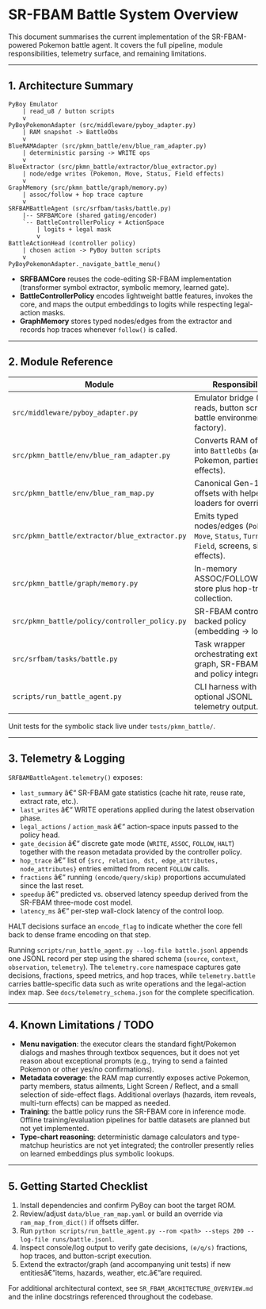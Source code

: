 ﻿# SR-FBAM Battle System Overview

This document summarises the current implementation of the SR-FBAM-powered Pokemon battle agent. It covers the full pipeline, module responsibilities, telemetry surface, and remaining limitations.

---

## 1. Architecture Summary

```
PyBoy Emulator
    | read_u8 / button scripts
    v
PyBoyPokemonAdapter (src/middleware/pyboy_adapter.py)
    | RAM snapshot -> BattleObs
    v
BlueRAMAdapter (src/pkmn_battle/env/blue_ram_adapter.py)
    | deterministic parsing -> WRITE ops
    v
BlueExtractor (src/pkmn_battle/extractor/blue_extractor.py)
    | node/edge writes (Pokemon, Move, Status, Field effects)
    v
GraphMemory (src/pkmn_battle/graph/memory.py)
    | assoc/follow + hop trace capture
    v
SRFBAMBattleAgent (src/srfbam/tasks/battle.py)
    |-- SRFBAMCore (shared gating/encoder)
    `-- BattleControllerPolicy + ActionSpace
        | logits + legal mask
        v
BattleActionHead (controller policy)
    | chosen action -> PyBoy button scripts
    v
PyBoyPokemonAdapter._navigate_battle_menu()
```

- **SRFBAMCore** reuses the code-editing SR-FBAM implementation (transformer symbol extractor, symbolic memory, learned gate).
- **BattleControllerPolicy** encodes lightweight battle features, invokes the core, and maps the output embeddings to logits while respecting legal-action masks.
- **GraphMemory** stores typed nodes/edges from the extractor and records hop traces whenever `follow()` is called.

---

## 2. Module Reference

| Module | Responsibility |
| ------ | -------------- |
| `src/middleware/pyboy_adapter.py` | Emulator bridge (RAM reads, button scripts, battle environment factory). |
| `src/pkmn_battle/env/blue_ram_adapter.py` | Converts RAM offsets into `BattleObs` (active Pokemon, parties, field effects). |
| `src/pkmn_battle/env/blue_ram_map.py` | Canonical Gen-1 RAM offsets with helper loaders for overrides. |
| `src/pkmn_battle/extractor/blue_extractor.py` | Emits typed nodes/edges (`Pokemon`, `Move`, `Status`, `Turn`, `Field`, screens, side-effects). |
| `src/pkmn_battle/graph/memory.py` | In-memory ASSOC/FOLLOW/WRITE store plus hop-trace collection. |
| `src/pkmn_battle/policy/controller_policy.py` | SR-FBAM controller-backed policy (embedding -> logits). |
| `src/srfbam/tasks/battle.py` | Task wrapper orchestrating extractor, graph, SR-FBAM core, and policy integration. |
| `scripts/run_battle_agent.py` | CLI harness with optional JSONL telemetry output. |

Unit tests for the symbolic stack live under `tests/pkmn_battle/`.

---

## 3. Telemetry & Logging

`SRFBAMBattleAgent.telemetry()` exposes:

- `last_summary` â€“ SR-FBAM gate statistics (cache hit rate, reuse rate, extract rate, etc.).
- `last_writes` â€“ WRITE operations applied during the latest observation phase.
- `legal_actions` / `action_mask` â€“ action-space inputs passed to the policy head.
- `gate_decision` â€“ discrete gate mode (`WRITE`, `ASSOC`, `FOLLOW`, `HALT`) together with the reason metadata provided by the controller policy.
- `hop_trace` â€“ list of `{src, relation, dst, edge_attributes, node_attributes}` entries emitted from recent `FOLLOW` calls.
- `fractions` â€“ running `(encode/query/skip)` proportions accumulated since the last reset.
- `speedup` â€“ predicted vs. observed latency speedup derived from the SR-FBAM three-mode cost model.
- `latency_ms` â€“ per-step wall-clock latency of the control loop.

HALT decisions surface an `encode_flag` to indicate whether the core fell back to dense frame encoding on that step.

Running `scripts/run_battle_agent.py --log-file battle.jsonl` appends one JSONL record per step using the shared schema (`source`, `context`, `observation`, `telemetry`). The `telemetry.core` namespace captures gate decisions, fractions, speed metrics, and hop traces, while `telemetry.battle` carries battle-specific data such as write operations and the legal-action index map.
See `docs/telemetry_schema.json` for the complete specification.

---

## 4. Known Limitations / TODO

- **Menu navigation**: the executor clears the standard fight/Pokemon dialogs and mashes through textbox sequences, but it does not yet reason about exceptional prompts (e.g., trying to send a fainted Pokemon or other yes/no confirmations).
- **Metadata coverage**: the RAM map currently exposes active Pokemon, party members, status ailments, Light Screen / Reflect, and a small selection of side-effect flags. Additional overlays (hazards, item reveals, multi-turn effects) can be mapped as needed.
- **Training**: the battle policy runs the SR-FBAM core in inference mode. Offline training/evaluation pipelines for battle datasets are planned but not yet implemented.
- **Type-chart reasoning**: deterministic damage calculators and type-matchup heuristics are not yet integrated; the controller presently relies on learned embeddings plus symbolic lookups.

---

## 5. Getting Started Checklist

1. Install dependencies and confirm PyBoy can boot the target ROM.
2. Review/adjust `data/blue_ram_map.yaml` or build an override via `ram_map_from_dict()` if offsets differ.
3. Run `python scripts/run_battle_agent.py --rom <path> --steps 200 --log-file runs/battle.jsonl`.
4. Inspect console/log output to verify gate decisions, `(e/q/s)` fractions, hop traces, and button-script execution.
5. Extend the extractor/graph (and accompanying unit tests) if new entitiesâ€”items, hazards, weather, etc.â€”are required.

For additional architectural context, see `SR_FBAM_ARCHITECTURE_OVERVIEW.md` and the inline docstrings referenced throughout the codebase.


